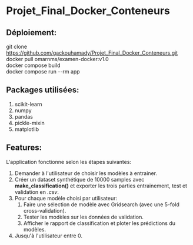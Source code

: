 # Projet_Final_Docker_Conteneurs  
## Déploiement:  
git clone https://github.com/gackouhamady/Projet_Final_Docker_Conteneurs.git  
docker pull omarnms/examen-docker:v1.0  
docker compose build  
docker compose run --rm app 
## Packages utilisées:
1. scikit-learn
2. numpy
3. pandas
4. pickle-mixin
5. matplotlib
## Features:  
L'application fonctionne selon les étapes suivantes:
1. Demander à l'utilisateur de choisir les modèles à entrainer.
2. Créer un dataset synthétique de 10000 samples avec **make_classification()** et exporter les trois parties entrainement, test et validation en *.csv*.
3. Pour chaque modèle choisi par utilisateur:
   1. Faire une sélection de modèle avec Gridsearch (avec une 5-fold cross-validation).
   2. Tester les modèles sur les données de validation.
   3. Afficher le rapport de classification et ploter les prédictions du modèles.
4. Jusqu'à l'utilisateur entre 0.
